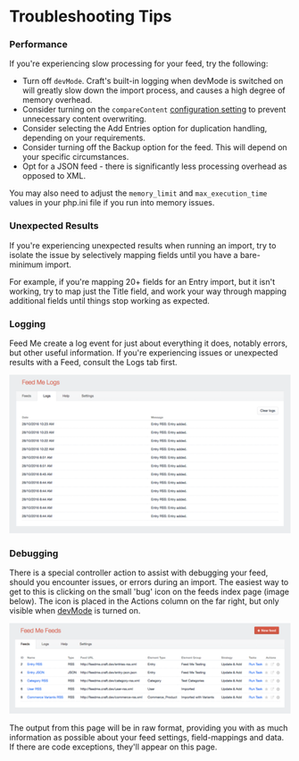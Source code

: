 # Troubleshooting Tips

### Performance

If you're experiencing slow processing for your feed, try the following:

- Turn off `devMode`. Craft's built-in logging when devMode is switched on will greatly slow down the import process, and causes a high degree of memory overhead.
- Consider turning on the `compareContent` [configuration setting](get-started/configuration.md#configuration-options) to prevent unnecessary content overwriting.
- Consider selecting the Add Entries option for duplication handling, depending on your requirements.
- Consider turning off the Backup option for the feed. This will depend on your specific circumstances.
- Opt for a JSON feed - there is significantly less processing overhead as opposed to XML.

You may also need to adjust the `memory_limit` and `max_execution_time` values in your php.ini file if you run into memory issues.

### Unexpected Results

If you're experiencing unexpected results when running an import, try to isolate the issue by selectively mapping fields until you have a bare-minimum import.

For example, if you're mapping 20+ fields for an Entry import, but it isn't working, try to map just the Title field, and work your way through mapping additional fields until things stop working as expected.

### Logging

Feed Me create a log event for just about everything it does, notably errors, but other useful information. If you're experiencing issues or unexpected results with a Feed, consult the Logs tab first.

![The Logs tab](./screenshots/feedme-logs.png)

### Debugging

There is a special controller action to assist with debugging your feed, should you encounter issues, or errors during an import. The easiest way to get to this is clicking on the small 'bug' icon on the feeds index page (image below). The icon is placed in the Actions column on the far right, but only visible when [devMode](https://craftcms.com/docs/config-settings#devMode) is turned on.

![Feedme Overview](./screenshots/feedme-overview.png)

The output from this page will be in raw format, providing you with as much information as possible about your feed settings, field-mappings and data. If there are code exceptions, they'll appear on this page.
